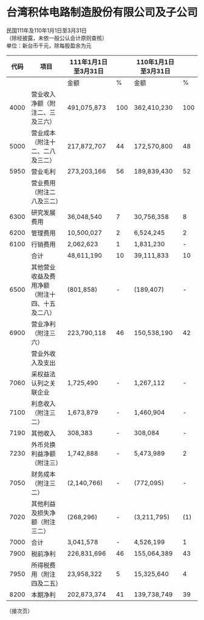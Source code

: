 # 台湾积体电路制造股份有限公司及子公司

民国111年及110年1月1日至3月31日  
（除经披露，未依一般公认会计原则查核）  
单位：新台币千元，除每股盈余为元

| 代码 | 项目 | 111年1月1日至3月31日 | | 110年1月1日至3月31日 | |
|------|------|----------------------|---|----------------------|---|
|      |      | 金额                 | % | 金额                 | % |
| 4000 | 营业收入净额（附注二、三及三六） | 491,075,873 | 100 | 362,410,230 | 100 |
| 5000 | 营业成本（附注十二、二八及三二） | 217,872,707 | 44  | 172,570,800 | 48  |
| 5950 | 营业毛利 | 273,203,166 | 56  | 189,839,430 | 52  |
|      | 营业费用（附注二八及三二） | | | | |
| 6300 | 研究发展费用 | 36,048,540 | 7  | 30,756,358 | 8  |
| 6200 | 管理费用 | 10,500,027 | 2  | 6,524,245  | 2  |
| 6100 | 行销费用 | 2,062,623  | 1  | 1,831,230  | -  |
|      | 合计 | 48,611,190 | 10 | 39,111,833 | 10 |
| 6500 | 其他营业收益及费用净额（附注十四、十五及二八） | (801,858) | -  | (189,407)  | -  |
| 6900 | 营业净利（附注三六） | 223,790,118 | 46 | 150,538,190 | 42 |
|      | 营业外收入及支出 | | | | |
| 7060 | 采权益法认列之关联企业 | 1,725,490 | -  | 1,267,112  | -  |
| 7100 | 利息收入（附注三二） | 1,673,879 | -  | 1,460,904  | -  |
| 7190 | 其他收入 | 308,383   | -  | 308,084   | -  |
| 7230 | 外币兑换利益净额（附注三） | 1,742,888 | -  | 5,473,989  | 2  |
| 7050 | 财务成本（附注三二） | (2,140,766) | -  | (772,095)  | -  |
| 7020 | 其他利益及损失净额（附注三二） | (268,296) | -  | (3,211,795) | (1) |
| 7000 | 合计 | 3,041,578 | -  | 4,526,199  | 1  |
| 7900 | 税前净利 | 226,831,696 | 46 | 155,064,389 | 43 |
| 7950 | 所得税费用（附注四及二五） | 23,958,322 | 5  | 15,325,640 | 4  |
| 8200 | 本期净利 | 202,873,374 | 41 | 139,738,749 | 39 |

（接次页）